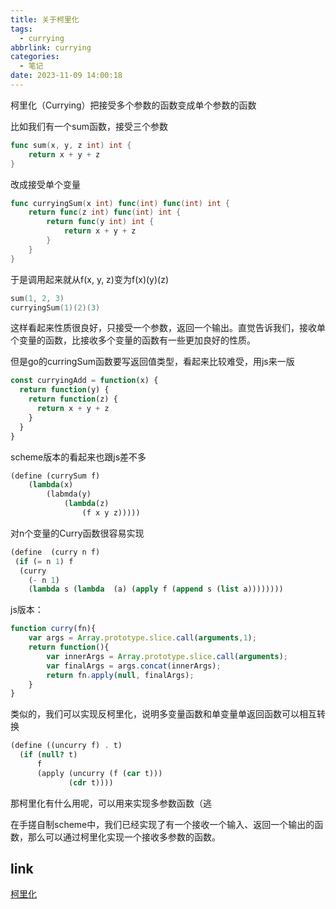 ```yaml
---
title: 关于柯里化
tags:
  - currying
abbrlink: currying
categories:
  - 笔记
date: 2023-11-09 14:00:18
---
```


柯里化（Currying）把接受多个参数的函数变成单个参数的函数
<!-- more -->

比如我们有一个sum函数，接受三个参数

```go
func sum(x, y, z int) int {
    return x + y + z
}
```

改成接受单个变量

```go
func curryingSum(x int) func(int) func(int) int {
    return func(z int) func(int) int {
        return func(y int) int {
            return x + y + z
        }
    }
}
```

于是调用起来就从f(x, y, z)变为f(x)(y)(z)

```go
sum(1, 2, 3)
curryingSum(1)(2)(3)
```

这样看起来性质很良好，只接受一个参数，返回一个输出。直觉告诉我们，接收单个变量的函数，比接收多个变量的函数有一些更加良好的性质。

但是go的curringSum函数要写返回值类型，看起来比较难受，用js来一版

```javascript
const curryingAdd = function(x) {
  return function(y) {
    return function(z) {
      return x + y + z
    }
  }
}
```

scheme版本的看起来也跟js差不多

```scheme
(define (currySum f)
    (lambda(x)
        (labmda(y)
            (lambda(z)
                (f x y z)))))
```

对n个变量的Curry函数很容易实现

```lisp
(define  (curry n f)  
 (if (= n 1) f
  (curry 
    (- n 1) 
    (lambda s (lambda  (a) (apply f (append s (list a))))))))
```

js版本：

```javascript
function curry(fn){
    var args = Array.prototype.slice.call(arguments,1);
    return function(){
        var innerArgs = Array.prototype.slice.call(arguments);
        var finalArgs = args.concat(innerArgs);
        return fn.apply(null, finalArgs);
    }
}
```

类似的，我们可以实现反柯里化，说明多变量函数和单变量单返回函数可以相互转换

```scheme
(define ((uncurry f) . t)
  (if (null? t)
      f
      (apply (uncurry (f (car t)))
             (cdr t))))
```

那柯里化有什么用呢，可以用来实现多参数函数（逃

在手搓自制scheme中，我们已经实现了有一个接收一个输入、返回一个输出的函数，那么可以通过柯里化实现一个接收多参数的函数。

## link

[柯里化](https://zh.wikipedia.org/wiki/柯里化)  